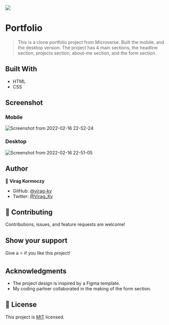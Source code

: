 ![](https://img.shields.io/badge/Microverse-blueviolet)

# Portfolio

> This is a clone portfolio project from Microverse. Built the mobile, and the desktop version. The project has 4 main sections, the headline section, projects section, about-me section, and the form section.

## Built With

- HTML
- CSS

## Screenshot
### Mobile

![Screenshot from 2022-02-16 22-52-24](https://user-images.githubusercontent.com/79658534/154355395-493f6f10-df11-4852-bc43-8df2a1b14d99.png)

### Desktop

![Screenshot from 2022-02-16 22-51-05](https://user-images.githubusercontent.com/79658534/154355445-ff562a4c-af48-4fd9-a671-801ac8f1731c.png)


## Author

👤 **Virag Kormoczy**

- GitHub: [@virag-ky](https://github.com/virag-ky)
- Twitter: [@Virag_Ky](https://twitter.com/Virag_Ky)

## 🤝 Contributing

Contributions, issues, and feature requests are welcome!

## Show your support

Give a ⭐️ if you like this project!

## Acknowledgments

- The project design is inspired by a Figma template.
- My coding partner collaborated in the making of the form section.

## 📝 License

This project is [MIT](./MIT.md) licensed.
